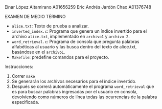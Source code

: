 Einar López Altamirano  A01656259
Eric Andrés Jardón Chao A01376748

EXAMEN DE MEDIO TÉRMINO
- `alice.txt`: Texto de prueba a analizar.  
- `inverted_index.c`: Programa que genera un índice invertido para el archivo `alice.txt`, implementado en `archivo1` y `archivo 2`.  
- `word_retrieval.c`: Programa de consola que pregunta palabras alfabéticas al usuario y las busca dentro del texto de alice.txt, basándose en el `archivo1`.  
- `Makefile`: predefine comandos para el proyecto.

Instrucciones:
1. Correr `make`
2. Se generarán los archivos necesarios para el índice invertido.
3. Después se correrá automáticamente el programa `word_retrieval` que es para buscar palabras ingresadas por el usuario en consola, devolviendo como números de línea todas las ocurrencias de la palabra especificada. 